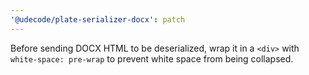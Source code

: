 ```yaml
---
'@udecode/plate-serializer-docx': patch
---
```


Before sending DOCX HTML to be deserialized, wrap it in a `<div>` with `white-space: pre-wrap` to prevent white space from being collapsed.
